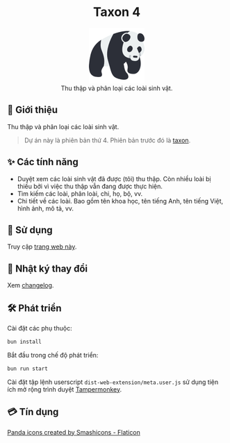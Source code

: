 <h1 align="center">Taxon 4</h1>

<p align="center">
	<img src="./public/assets/images/logo.png" height="128">
	<br>
	Thu thập và phân loại các loài sinh vật.
</p>

## 📰 Giới thiệu

Thu thập và phân loại các loài sinh vật.

> Dự án này là phiên bản thứ 4. Phiên bản trước đó là [taxon](https://github.com/tientq64/taxon).

## ✨ Các tính năng

- Duyệt xem các loài sinh vật đã được (tôi) thu thập. Còn nhiều loài bị thiếu bởi vì việc thu thập vẫn đang được thực hiện.
- Tìm kiếm các loài, phân loài, chi, họ, bộ, vv.
- Chi tiết về các loài. Bao gồm tên khoa học, tên tiếng Anh, tên tiếng Việt, hình ảnh, mô tả, vv.

## 🤳 Sử dụng

Truy cập [trang web này](https://taxon4.vercel.app/).

## 📑 Nhật ký thay đổi

Xem [changelog](./CHANGELOG.md).

## 🛠️ Phát triển

Cài đặt các phụ thuộc:

```bash
bun install
```

Bắt đầu trong chế độ phát triển:

```bash
bun run start
```

Cài đặt tập lệnh userscript `dist-web-extension/meta.user.js` sử dụng tiện ích mở rộng trình duyệt [Tampermonkey](https://www.tampermonkey.net/).

## 💳 Tín dụng

<a href="https://www.flaticon.com/free-icons/panda" title="panda icons">Panda icons created by Smashicons - Flaticon</a>
